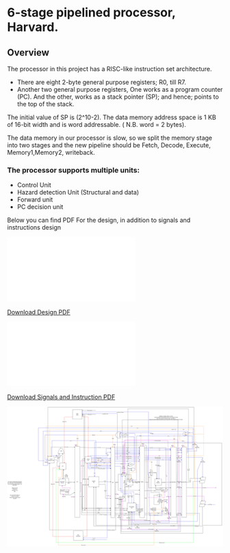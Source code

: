 # 6-stage pipelined processor, Harvard.
## Overview
The processor in this project has a RISC-like instruction set architecture. 
* There are eight 2-byte general purpose registers; R0, till R7. 
* Another two general purpose registers, One works as a  program counter (PC). And the other, works as a stack pointer (SP); and hence; points to the top of the stack. 

The initial value of SP is (2^10-2). The data memory address space is 1 KB of 16-bit width and is word addressable. ( N.B. word = 2 bytes).

The data memory in our processor is slow, so we split the memory stage into two stages and the new pipeline should be Fetch, Decode, Execute, Memory1,Memory2, writeback.

### The processor supports multiple units:
* Control Unit
* Hazard detection Unit (Structural and data)
* Forward unit
* PC decision unit

Below you can find PDF For the design, in addition to signals and instructions design

![Design PDF Preview](./Design.pdf)

[Download Design PDF](./Design.pdf)
 
![Signals and Instruction Design PDF Preview](./ControlSignals_multiplexers_units.pdf)

[Download Signals and Instruction PDF](./ControlSignals_multiplexers_units.pdf)

![Alt Text](design.png)